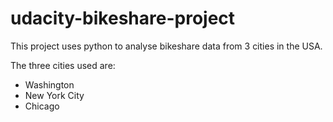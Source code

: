 # udacity-bikeshare-project
This project uses python to analyse bikeshare data from 3 cities in the USA.

The three cities used are:
- Washington
- New York City
- Chicago